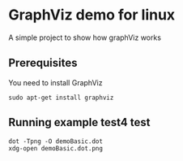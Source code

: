 # GraphViz demo for linux

A simple project to show how graphViz works

## Prerequisites
You need to install GraphViz
```
sudo apt-get install graphviz
```

## Running example test4 test 
```
dot -Tpng -O demoBasic.dot
xdg-open demoBasic.dot.png
```
